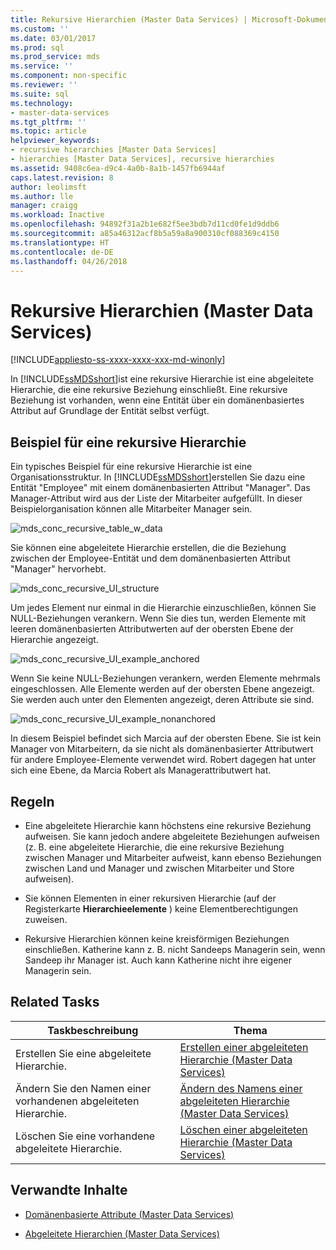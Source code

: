```yaml
---
title: Rekursive Hierarchien (Master Data Services) | Microsoft-Dokumentation
ms.custom: ''
ms.date: 03/01/2017
ms.prod: sql
ms.prod_service: mds
ms.service: ''
ms.component: non-specific
ms.reviewer: ''
ms.suite: sql
ms.technology:
- master-data-services
ms.tgt_pltfrm: ''
ms.topic: article
helpviewer_keywords:
- recursive hierarchies [Master Data Services]
- hierarchies [Master Data Services], recursive hierarchies
ms.assetid: 9408c6ea-d9c4-4a0b-8a1b-1457fb6944af
caps.latest.revision: 8
author: leolimsft
ms.author: lle
manager: craigg
ms.workload: Inactive
ms.openlocfilehash: 94892f31a2b1e682f5ee3bdb7d11cd0fe1d9ddb6
ms.sourcegitcommit: a85a46312acf8b5a59a8a900310cf088369c4150
ms.translationtype: HT
ms.contentlocale: de-DE
ms.lasthandoff: 04/26/2018
---
```

# <a name="recursive-hierarchies-master-data-services"></a>Rekursive Hierarchien (Master Data Services)

[!INCLUDE[appliesto-ss-xxxx-xxxx-xxx-md-winonly](../includes/appliesto-ss-xxxx-xxxx-xxx-md-winonly.md)]

  In [!INCLUDE[ssMDSshort](../includes/ssmdsshort-md.md)]ist eine rekursive Hierarchie ist eine abgeleitete Hierarchie, die eine rekursive Beziehung einschließt. Eine rekursive Beziehung ist vorhanden, wenn eine Entität über ein domänenbasiertes Attribut auf Grundlage der Entität selbst verfügt.  
  
## <a name="recursive-hierarchy-example"></a>Beispiel für eine rekursive Hierarchie  
 Ein typisches Beispiel für eine rekursive Hierarchie ist eine Organisationsstruktur. In [!INCLUDE[ssMDSshort](../includes/ssmdsshort-md.md)]erstellen Sie dazu eine Entität "Employee" mit einem domänenbasierten Attribut "Manager". Das Manager-Attribut wird aus der Liste der Mitarbeiter aufgefüllt. In dieser Beispielorganisation können alle Mitarbeiter Manager sein.  
  
 ![mds_conc_recursive_table_w_data](../master-data-services/media/mds-conc-recursive-table-w-data.gif "mds_conc_recursive_table_w_data")  
  
 Sie können eine abgeleitete Hierarchie erstellen, die die Beziehung zwischen der Employee-Entität und dem domänenbasierten Attribut "Manager" hervorhebt.  
  
 ![mds_conc_recursive_UI_structure](../master-data-services/media/mds-conc-recursive-ui-structure.gif "mds_conc_recursive_UI_structure")  
  
 Um jedes Element nur einmal in die Hierarchie einzuschließen, können Sie NULL-Beziehungen verankern. Wenn Sie dies tun, werden Elemente mit leeren domänenbasierten Attributwerten auf der obersten Ebene der Hierarchie angezeigt.  
  
 ![mds_conc_recursive_UI_example_anchored](../master-data-services/media/mds-conc-recursive-ui-example-anchored.gif "mds_conc_recursive_UI_example_anchored")  
  
 Wenn Sie keine NULL-Beziehungen verankern, werden Elemente mehrmals eingeschlossen. Alle Elemente werden auf der obersten Ebene angezeigt. Sie werden auch unter den Elementen angezeigt, deren Attribute sie sind.  
  
 ![mds_conc_recursive_UI_example_nonanchored](../master-data-services/media/mds-conc-recursive-ui-example-nonanchored.gif "mds_conc_recursive_UI_example_nonanchored")  
  
 In diesem Beispiel befindet sich Marcia auf der obersten Ebene. Sie ist kein Manager von Mitarbeitern, da sie nicht als domänenbasierter Attributwert für andere Employee-Elemente verwendet wird. Robert dagegen hat unter sich eine Ebene, da Marcia Robert als Managerattributwert hat.  
  
## <a name="rules"></a>Regeln  
  
-   Eine abgeleitete Hierarchie kann höchstens eine rekursive Beziehung aufweisen. Sie kann jedoch andere abgeleitete Beziehungen aufweisen (z. B. eine abgeleitete Hierarchie, die eine rekursive Beziehung zwischen Manager und Mitarbeiter aufweist, kann ebenso Beziehungen zwischen Land und Manager und zwischen Mitarbeiter und Store aufweisen).  
  
-   Sie können Elementen in einer rekursiven Hierarchie (auf der Registerkarte **Hierarchieelemente** ) keine Elementberechtigungen zuweisen.  
  
-   Rekursive Hierarchien können keine kreisförmigen Beziehungen einschließen. Katherine kann z. B. nicht Sandeeps Managerin sein, wenn Sandeep ihr Manager ist. Auch kann Katherine nicht ihre eigener Managerin sein.  
  
## <a name="related-tasks"></a>Related Tasks  
  
|Taskbeschreibung|Thema|  
|----------------------|-----------|  
|Erstellen Sie eine abgeleitete Hierarchie.|[Erstellen einer abgeleiteten Hierarchie &#40;Master Data Services&#41;](../master-data-services/create-a-derived-hierarchy-master-data-services.md)|  
|Ändern Sie den Namen einer vorhandenen abgeleiteten Hierarchie.|[Ändern des Namens einer abgeleiteten Hierarchie &#40;Master Data Services&#41;](../master-data-services/change-a-derived-hierarchy-name-master-data-services.md)|  
|Löschen Sie eine vorhandene abgeleitete Hierarchie.|[Löschen einer abgeleiteten Hierarchie &#40;Master Data Services&#41;](../master-data-services/delete-a-derived-hierarchy-master-data-services.md)|  
  
## <a name="related-content"></a>Verwandte Inhalte  
  
-   [Domänenbasierte Attribute &#40;Master Data Services&#41;](../master-data-services/domain-based-attributes-master-data-services.md)  
  
-   [Abgeleitete Hierarchien &#40;Master Data Services&#41;](../master-data-services/derived-hierarchies-master-data-services.md)  
  
  
